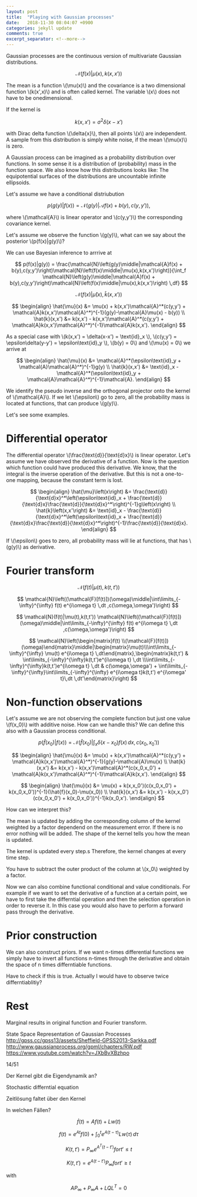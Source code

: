 ```yaml
---
layout: post
title:  "Playing with Gaussian processes"
date:   2018-11-30 08:04:07 +0900
categories: jekyll update
comments: true
excerpt_separator: <!--more-->
---
```


<!--more-->

<script src="https://d3js.org/d3.v5.min.js" charset="utf-8"></script>
<script type="text/javascript" async src="https://cdn.mathjax.org/mathjax/latest/MathJax.js?config=TeX-AMS-MML_SVG"></script>
<script src="https://cdn.plot.ly/plotly-latest.min.js"></script>



Gaussian processes are the continuous version of multivariate Gaussian distributions.

$$ \mathcal{N}\left(f(x)\middle|\mu(x),k(x,x')\right) $$


The mean is a function \\(\mu(x)\\) and the covariance is a two dimensional function \\(k(x',x)\\) and is often called kernel.
The variable \\(x\\) does not have to be onedimensional.

If the kernel is 

$$ k(x,x') = \sigma^2\delta(x-x') $$

with Dirac delta function \\(\delta{x}\\), then all points \\(x\\) are independent. A sample from this distribution is simply white noise, if the mean \\(\mu(x)\\) is zero.

A Gaussian process can be imagined as a probability distribution over functions. In some sense it is a distribution of (probability) mass in the function space. We also know how this distributions looks like: The equipotential surfaces of the distributions are uncountable infinite ellipsoids.

Let's assume we have a conditional distriubution 

$$ p(g(y)|f(x)) = \mathcal{N}\left(g(y)\middle|\mathcal{A}f(x) + b(y),c(y,y')\right), $$

where \\(\mathcal{A}\\) is linear operator and \\(c(y,y')\\) the corresponding covariance kernel.

Let's assume we observe the function \\(g(y)\\), what can we say about the posterior \\(p(f(x)\|g(y)\\)?

We can use Bayesian inference to arrrive at

$$ p(f(x)|g(y)) = \frac{\mathcal{N}\left(g(y)\middle|\mathcal{A}f(x) + b(y),c(y,y')\right)\mathcal{N}\left(f(x)\middle|\mu(x),k(x,x')\right)}{\int_f \mathcal{N}\left(g(y)\middle|\mathcal{A}f(x) + b(y),c(y,y')\right)\mathcal{N}\left(f(x)\middle|\mu(x),k(x,x')\right) \,df} $$

$$ \mathcal{N}\left(f(x)\middle|\hat{\mu}(x),\hat{k}(x,x')\right) $$

$$ \begin{align} \hat{\mu}(x) &= \mu(x) + k(x,x')\mathcal{A}^*(c(y,y') + \mathcal{A}k(x,x')\mathcal{A}^*)^{-1}(g(y)-\mathcal{A}\mu(x) - b(y)) \\ 
\hat{k}(x,x') &= k(x,x') - k(x,x')\mathcal{A}^*(c(y,y') + \mathcal{A}k(x,x')\mathcal{A}^*)^{-1}\mathcal{A}k(x,x'). \end{align} $$

As a special case with \\(k(x,x') = \delta(x-x') = \text{id}_x \\), \\(c(y,y') = \epsilon\delta(y-y') = \epsilon\text{id}_y \\), \\(b(y) = 0\\) and \\(\mu(x) = 0\\) we arrive at

$$ \begin{align} \hat{\mu}(x) &= \mathcal{A}^*(\epsilon\text{id}_y + \mathcal{A}\mathcal{A}^*)^{-1}g(y) \\ 
\hat{k}(x,x') &= \text{id}_x - \mathcal{A}^*(\epsilon\text{id}_y + \mathcal{A}\mathcal{A}^*)^{-1}\mathcal{A}. \end{align} $$

We identify the pseudo inverse and the orthogonal projector onto the kernel of \\(\mathcal{A}\\). If we let \\(\epsilon\\) go to zero, all the probability mass is located at functions, that can produce \\(g(y)\\).

Let's see some examples.

# Differential operator

The differential operator \\(\frac{\text{d}}{\text{d}x}\\) is linear operator. Let's assume we have observed the derivative of a function. Now is the question which function could have produced this derivative. We know, that the integral is the inverse operation of the derivative. But this is not a one-to-one mapping, because the constant term is lost.

$$ \begin{align} \hat{\mu}\left(x\right) &= \frac{\text{d}}{\text{d}x}^*\left(\epsilon\text{id}_x + \frac{\text{d}}{\text{d}x}\frac{\text{d}}{\text{d}x}^*\right)^{-1}g\left(x\right) \\ 
\hat{k}\left(x,x'\right) &= \text{id}_x - \frac{\text{d}}{\text{d}x}^*\left(\epsilon\text{id}_x + \frac{\text{d}}{\text{d}x}\frac{\text{d}}{\text{d}x}^*\right)^{-1}\frac{\text{d}}{\text{d}x}. \end{align} $$

If \\(\epsilon\\) goes to zero, all probability mass will lie at functions, that has \\(g(y)\\) as derivative.

# Fourier transform

$$ \mathcal{N}(f(t)|\mu(t),k(t,t')) $$


$$ \mathcal{N}\left((\mathcal{F}[f(t)])(\omega)\middle|\int\limits_{-\infty}^{\infty} f(t) e^{i\omega t} \,dt ,c(\omega,\omega')\right) $$

$$ \mathcal{N}(f(t)|\mu(t),k(t,t')) \mathcal{N}\left((\mathcal{F}[f(t)])(\omega)\middle|\int\limits_{-\infty}^{\infty} f(t) e^{i\omega t} \,dt ,c(\omega,\omega')\right) $$

$$
\mathcal{N}\left(\begin{matrix}f(t) \\(\mathcal{F}[f(t)])(\omega)\end{matrix}\middle|\begin{matrix}\mu(t)\\\int\limits_{-\infty}^{\infty} \mu(t) e^{i\omega t} \,dt\end{matrix},\begin{matrix}k(t,t') & \int\limits_{-\infty}^{\infty}k(t,t')e^{i\omega t} \,dt \\\int\limits_{-\infty}^{\infty}k(t,t')e^{i\omega t} \,dt & c(\omega,\omega') + \int\limits_{-\infty}^{\infty}\int\limits_{-\infty}^{\infty} e^{i\omega t}k(t,t') e^{i\omega' t}\,dt \,dt'\end{matrix}\right)
$$

# Non-function observations

Let's assume we are not observing the complete function but just one value \\(f(x_0)\\) with additive noise.
How can we handle this?
We can define this also with a Gaussian process conditional.


$$ p(\hat{f}(x_0)|f(x)) = \mathcal{N}\left(\hat{f}(x_0)\middle|\int_x\delta(x-x_0)f(x) \,dx, c(x_0,x_0')\right) $$


$$ \begin{align} \hat{\mu}(x) &= \mu(x) + k(x,x')\mathcal{A}^*(c(y,y') + \mathcal{A}k(x,x')\mathcal{A}^*)^{-1}(g(y)-\mathcal{A}\mu(x) \\ 
\hat{k}(x,x') &= k(x,x') - k(x,x')\mathcal{A}^*(c(x_0,x_0') + \mathcal{A}k(x,x')\mathcal{A}^*)^{-1}\mathcal{A}k(x,x'). \end{align} $$

$$ \begin{align} \hat{\mu}(x) &= \mu(x) + k(x,x_0')(c(x_0,x_0') + k(x_0,x_0'))^{-1}(\hat{f}(x_0)-\mu(x_0)) \\ 
\hat{k}(x,x') &= k(x,x') - k(x,x_0')(c(x_0,x_0') + k(x_0,x_0'))^{-1}k(x_0,x'). \end{align} $$

How can we interpret this? 

The mean is updated by adding the corresponding column of the kernel weighted by a factor dependend on the measurement error. If there is no error nothing will be added. The shape of the kernel tells you how the mean is updated.

The kernel is updated every step.s Therefore, the kernel changes at every time step.

You have to subtract the outer product of the column at \\(x_0\\) weighted by a factor.

Now we can also combine functional conditional and value conditionals. For example if we want to set the derivative of a function at a certain point, we have to first take the differntial operation and then the selection operation in order to reverse it. In this case you would also have to perform a forward pass through the derivative.

# Prior construction

We can also construct priors. If we want n-times differential functions we simply have to invert all functions n-times through the derivative and obtain the space of n times differntiable functions.

Have to check if this is true. Actually I would have to observe twice differntiablitiy?

# Rest


Marginal results in original function and Fourier transform.

State Space Representation of Gaussian Processes
http://gpss.cc/gpss13/assets/Sheffield-GPSS2013-Sarkka.pdf
http://www.gaussianprocess.org/gpml/chapters/RW.pdf
https://www.youtube.com/watch?v=JXbBvXBzhpo

14/51

Der Kernel gibt die Eigendynamik an?

Stochastic differntial equation

Zeitlösung faltet über den Kernel

In welchen Fällen?

$$ \dot{f}(t) = Af(t) + Lw(t) $$

$$ f(t) = e^{At}f(0) + \int_0^t e^{A(t-\tau)}Lw(\tau)\,d\tau $$

$$ K(t,t') = P_\infty e^{A^T(t-t')} for t' \leq  t $$

$$ K(t,t') = e^{A(t-t')}  P_\infty for t' \geq  t $$

with 

$$ A P_\infty +  P_\infty A + LQL^T = 0 $$



